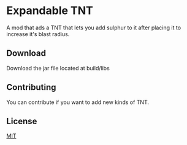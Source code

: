 # Expandable TNT

A mod that ads a TNT that lets you add sulphur to it after placing it to increase it's blast radius.

## Download
Download the jar file located at build/libs

## Contributing

You can contribute if you want to add new kinds of TNT.

## License

[MIT](https://choosealicense.com/licenses/mit/)